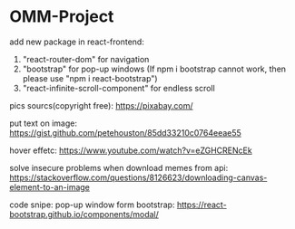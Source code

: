 # OMM-Project

add new package in react-frontend:

1. "react-router-dom" for navigation
2. "bootstrap" for pop-up windows (If npm i bootstrap cannot work, then please use "npm i react-bootstrap")
3. "react-infinite-scroll-component" for endless scroll

pics sourcs(copyright free):
https://pixabay.com/

put text on image:
https://gist.github.com/petehouston/85dd33210c0764eeae55

hover effetc: https://www.youtube.com/watch?v=eZGHCRENcEk

solve insecure problems when download memes from api: https://stackoverflow.com/questions/8126623/downloading-canvas-element-to-an-image

code snipe:
pop-up window form bootstrap:
https://react-bootstrap.github.io/components/modal/
